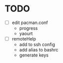 # TODO

- [ ] edit pacman.conf
  * progress
  * yaourt
- [ ] remoteHelp
  * add to ssh config
  * add alias to bashrc
  * generate keys
